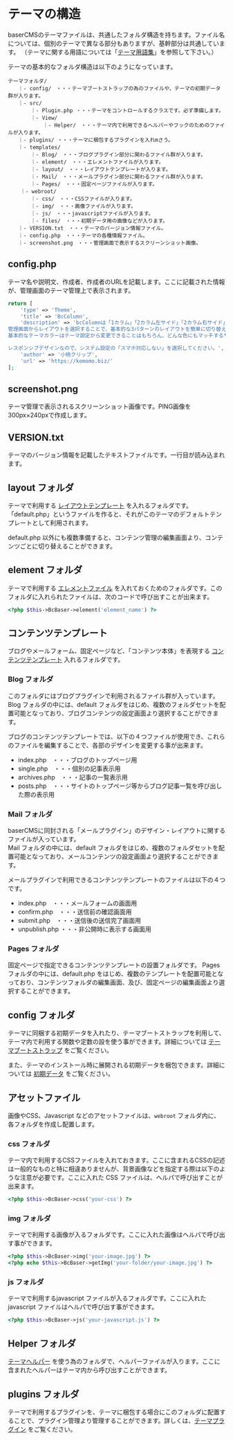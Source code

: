 # テーマの構造

baserCMSのテーマファイルは、共通したフォルダ構造を持ちます。ファイル名については、個別のテーマで異なる部分もありますが、基幹部分は共通しています。 （テーマに関する用語については「[テーマ用語集](glossary)」を参照して下さい。）


テーマの基本的なフォルダ構造は以下のようになっています。

```
テーマフォルダ/
　　｜- config/　・・・テーマブートストラップの為のファイルや、テーマの初期データ群が入ります。
　　｜- src/
    　　｜- Plugin.php ・・・テーマをコントロールするクラスです。必ず準備します。
    　　｜- View/
        　　｜- Helper/　・・・テーマ内で利用できるヘルパーやフックのためのファイルが入ります。
　　｜- plugins/ ・・・テーマに梱包するプラグインを入れmさう。        
　　｜- templates/
    　　｜- Blog/　・・・ブログプラグイン部分に関わるファイル群が入ります。
    　　｜- element/　・・・エレメントファイルが入ります。
    　　｜- layout/　・・・レイアウトテンプレートが入ります。
    　　｜- Mail/　・・・メールプラグイン部分に関わるファイル群が入ります。
    　　｜- Pages/　・・・固定ページファイルが入ります。
    ｜- webroot/
    　　｜- css/　・・・CSSファイルが入ります。
    　　｜- img/　・・・画像ファイルが入ります。
    　　｜- js/　・・・javascriptファイルが入ります。
    　　｜- files/　・・・初期データ用の画像などが入ります。
　　｜- VERSION.txt　・・・テーマのバージョン情報ファイル。
　　｜- config.php　・・・テーマの各種情報ファイル。
　　｜- screenshot.png　・・・管理画面で表示するスクリーンショット画像。
```

## config.php
テーマ名や説明文、作成者、作成者のURLを記載します。ここに記載された情報が、管理画面のテーマ管理上で表示されます。

```php
return [
    'type' => 'Theme',
    'title' => 'BcColumn',
    'description' => 'bcColumnは「1カラム」「2カラム左サイド」「2カラム右サイド」のレイアウトが準備されているデザインテーマです。
管理画面からレイアウトを選択することで、基本的な3パターンのレイアウトを簡単に切り替えることができるのが、名前のコンセプトです。
基本的なテーマカラーはテーマ設定から変更できることはもちろん、どんな色にもマッチするサブカラーで『シンプルでカッコいい』デザインを目指しています。

レスポンシブデザインなので、システム設定の「スマホ対応しない」を選択してください。',
    'author' => '小桃クリップ',
    'url' => 'https://komomo.biz/'
];
```

## screenshot.png
テーマ管理で表示されるスクリーンショット画像です。PING画像を300px×240pxで作成します。

## VERSION.txt
テーマのバージョン情報を記載したテキストファイルです。一行目が読み込まれます。

## layout フォルダ
テーマで利用する [レイアウトテンプレート](./glossary#レイアウトテンプレート) を入れるフォルダです。「default.php」というファイルを作ると、それがこのテーマのデフォルトテンプレートとして利用されます。

default.php 以外にも複数準備すると、コンテンツ管理の編集画面より、コンテンツごとに切り替えることができます。

## element フォルダ
テーマで利用する [エレメントファイル](./glossary#エレメントテンプレート) を入れておくためのフォルダです。このフォルダに入れられたファイルは、次のコードで呼び出すことが出来ます。

```php
<?php $this->BcBaser->element('element_name') ?>
```

## コンテンツテンプレート
ブログやメールフォーム、固定ページなど、「コンテンツ本体」を表現する [コンテンツテンプレート](./glossary#コンテンツテンプレート) 入れるフォルダです。

### Blog フォルダ
このフォルダにはブログプラグインで利用されるファイル群が入っています。  
Blog フォルダの中には、default フォルダをはじめ、複数のフォルダセットを配置可能となっており、ブログコンテンツの設定画面より選択することができます。

ブログのコンテンツテンプレートでは、以下の４つファイルが使用でき、これらのファイルを編集することで、各部のデザインを変更する事が出来ます。

- index.php　・・・ブログのトップページ用
- single.php　・・・個別の記事表示用
- archives.php　・・・記事の一覧表示用
- posts.php　・・・サイトのトップページ等からブログ記事一覧を呼び出した際の表示用

### Mail フォルダ
baserCMSに同封される「メールプラグイン」のデザイン・レイアウトに関するファイルが入っています。  
Mail フォルダの中には、default フォルダをはじめ、複数のフォルダセットを配置可能となっており、メールコンテンツの設定画面より選択することができます。

メールプラグインで利用できるコンテンツテンプレートのファイルは以下の４つです。

- index.php　・・・メールフォームの画面用
- confirm.php　・・・送信前の確認画面用
- submit.php　・・・送信後の送信完了画面用
- unpublish.php ・・・非公開時に表示する画面用

### Pages フォルダ
固定ページで指定できるコンテンツテンプレートの設置フォルダです。
Pages フォルダの中には、default.php をはじめ、複数のテンプレートを配置可能となっており、コンテンツフォルダの編集画面、及び、固定ページの編集画面より選択することができます。


## config フォルダ
テーマに同梱する初期データを入れたり、テーマブートストラップを利用して、テーマ内で利用する関数や定数の設を使う事ができます。詳細については [テーマブートストラップ](./theme_bootstrap) をご覧ください。

また、テーマのインストール時に展開される初期データを梱包できます。詳細については [初期データ](initial_data) をご覧ください。

## アセットファイル
画像やCSS、Javascript などのアセットファイルは、`webroot` フォルダ内に、各フォルダを作成し配置します。

### css フォルダ
テーマ内で利用するCSSファイルを入れておきます。ここに含まれるCSSの記述は一般的なものと特に相違ありませんが、背景画像などを指定する際は以下のような注意が必要です。ここに入れた CSS ファイルは、ヘルパで呼び出すことが出来ます。

```php
<?php $this->BcBaser->css('your-css') ?>
```

### img フォルダ
テーマで利用する画像が入るフォルダです。ここに入れた画像はヘルパで呼び出す事ができます。

```php
<?php $this->BcBaser->img('your-image.jpg') ?>
<?php echo $this->BcBaser->getImg('your-folder/your-image.jpg') ?>
```

### js フォルダ
テーマで利用するjavascript ファイルが入るフォルダです。ここに入れた javascript ファイルはヘルパで呼び出す事ができます。

```php
<?php $this->BcBaser->js('your-javascript.js') ?>
```

## Helper フォルダ
[テーマヘルパー](./theme_helper) を使う為のフォルダで、ヘルパーファイルが入ります。ここに含まれたヘルパーはテーマ内から呼び出すことができます。

## plugins フォルダ
テーマで利用するプラグインを、テーマに梱包する場合にこのフォルダに配置することで、プラグイン管理より管理することができます。詳しくは、[テーマプラグイン](theme_plugin) をご覧ください。

